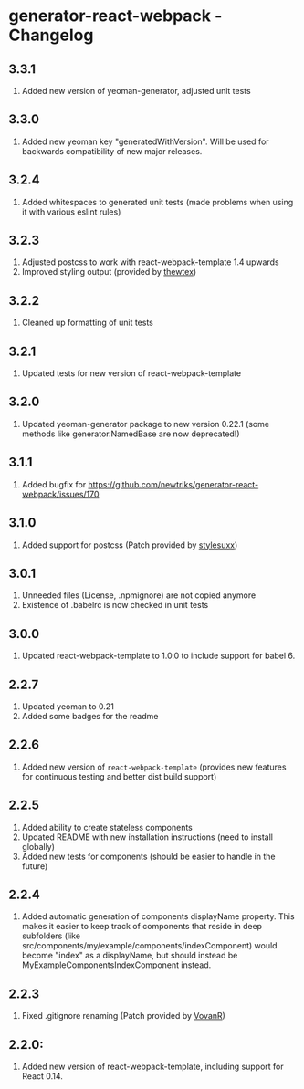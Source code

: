 # generator-react-webpack - Changelog

## 3.3.1

1. Added new version of yeoman-generator, adjusted unit tests

## 3.3.0

1. Added new yeoman key "generatedWithVersion". Will be used for backwards compatibility of new major releases.

## 3.2.4

1. Added whitespaces to generated unit tests (made problems when using it with various eslint rules)

## 3.2.3

1. Adjusted postcss to work with react-webpack-template 1.4 upwards
2. Improved styling output (provided by [thewtex](https://github.com/thewtex))

## 3.2.2

1. Cleaned up formatting of unit tests

## 3.2.1

1. Updated tests for new version of react-webpack-template

## 3.2.0

1. Updated yeoman-generator package to new version 0.22.1 (some methods like generator.NamedBase are now deprecated!)

## 3.1.1

1. Added bugfix for https://github.com/newtriks/generator-react-webpack/issues/170

## 3.1.0

1. Added support for postcss (Patch provided by [stylesuxx](https://github.com/stylesuxx))

## 3.0.1

1. Unneeded files (License, .npmignore) are not copied anymore
2. Existence of .babelrc is now checked in unit tests

## 3.0.0

1. Updated react-webpack-template to 1.0.0 to include support for babel 6.

## 2.2.7

1. Updated yeoman to 0.21
2. Added some badges for the readme

## 2.2.6

1. Added new version of ```react-webpack-template``` (provides new features for continuous testing and better dist build support)

## 2.2.5

1. Added ability to create stateless components
2. Updated README with new installation instructions (need to install globally)
3. Added new tests for components (should be easier to handle in the future)

## 2.2.4

1. Added automatic generation of components displayName property. This makes it easier to keep track of components that reside in deep subfolders (like src/components/my/example/components/indexComponent) would become "index" as a displayName, but should instead be MyExampleComponentsIndexComponent instead.

## 2.2.3

1. Fixed .gitignore renaming (Patch provided by [VovanR](https://github.com/VovanR))

## 2.2.0:

1. Added new version of react-webpack-template, including support for React 0.14.

